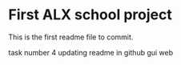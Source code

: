 # First ALX school project
This is the first readme file to commit.

task number 4 updating readme in github gui web
